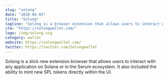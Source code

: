 ```yaml
---
slug: "solong"
date: "2020-04-03"
title: "Solong"
logline: "Solong is a browser extension that allows users to interact with Solana or Serum applications."
cta: "https://solongwallet.com/"
logo: /img/solong.svg
category: wallet
website: https://solongwallet.com/
twitter: https://twitter.com/Solongwallet
---
```


Solong is a slick new extension browser that allows users to interact with any application on Solana or in the Serum ecosystem. It also included the ability to mint new SPL tokens directly within the UI.
